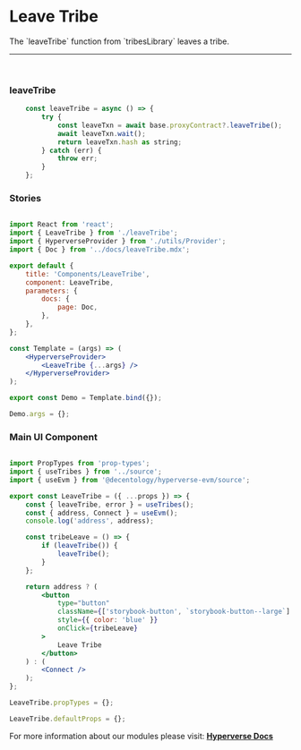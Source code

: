 # Leave Tribe

<p> The `leaveTribe` function from `tribesLibrary` leaves a tribe. </p>

---

<br>

### leaveTribe

```jsx
	const leaveTribe = async () => {
		try {
			const leaveTxn = await base.proxyContract?.leaveTribe();
			await leaveTxn.wait();
			return leaveTxn.hash as string;
		} catch (err) {
			throw err;
		}
	};
```

### Stories

```jsx

import React from 'react';
import { LeaveTribe } from './leaveTribe';
import { HyperverseProvider } from './utils/Provider';
import { Doc } from '../docs/leaveTribe.mdx';

export default {
	title: 'Components/LeaveTribe',
	component: LeaveTribe,
	parameters: {
		docs: {
			page: Doc,
		},
	},
};

const Template = (args) => (
	<HyperverseProvider>
		<LeaveTribe {...args} />
	</HyperverseProvider>
);

export const Demo = Template.bind({});

Demo.args = {};

```

### Main UI Component

```jsx

import PropTypes from 'prop-types';
import { useTribes } from '../source';
import { useEvm } from '@decentology/hyperverse-evm/source';

export const LeaveTribe = ({ ...props }) => {
	const { leaveTribe, error } = useTribes();
	const { address, Connect } = useEvm();
	console.log('address', address);

	const tribeLeave = () => {
		if (leaveTribe()) {
			leaveTribe();
		}
	};

	return address ? (
		<button
			type="button"
			className={['storybook-button', `storybook-button--large`].join(' ')}
			style={{ color: 'blue' }}
			onClick={tribeLeave}
		>
			Leave Tribe
		</button>
	) : (
		<Connect />
	);
};

LeaveTribe.propTypes = {};

LeaveTribe.defaultProps = {};

```

For more information about our modules please visit: [**Hyperverse Docs**](https://docs.hyperverse.dev)
